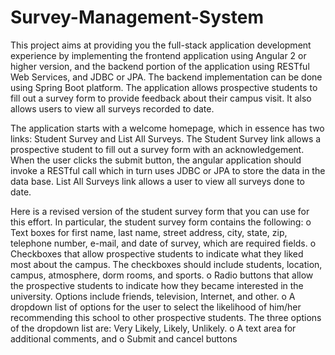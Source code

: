 # Survey-Management-System

This project aims at providing you the full-stack application development experience by implementing the frontend application using Angular 2 or higher version, and the backend portion of the application using RESTful Web 
Services, and JDBC or JPA. The backend implementation can be done using Spring Boot platform. The application allows prospective students to fill out a survey form to provide feedback about their campus visit. 
It also allows users to view all surveys recorded to date.

The application starts with a welcome homepage, which in essence has two links: Student Survey and List All Surveys. The Student Survey link allows a prospective student to fill out a survey form with an acknowledgement.
When the user clicks the submit button, the angular application should invoke a RESTful call which in turn uses JDBC or JPA to store the data in the data base. List All Surveys link allows a user to view all surveys done 
to date.

Here is a revised version of the student survey form that you can use for this effort.
In particular, the student survey form contains the following:
      o Text boxes for first name, last name, street address, city, state, zip, telephone
      number, e-mail, and date of survey, which are required fields.
      o Checkboxes that allow prospective students to indicate what they liked most
      about the campus. The checkboxes should include students, location, campus,
      atmosphere, dorm rooms, and sports.
      o Radio buttons that allow the prospective students to indicate how they became
      interested in the university. Options include friends, television, Internet, and other.
      o A dropdown list of options for the user to select the likelihood of him/her
      recommending this school to other prospective students. The three options of the
      dropdown list are: Very Likely, Likely, Unlikely.
      o A text area for additional comments, and
      o Submit and cancel buttons
